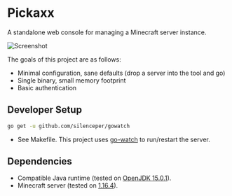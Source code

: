 # Pickaxx

A standalone web console for managing a Minecraft server instance.

![Screenshot](https://user-images.githubusercontent.com/179345/101236138-365c2400-3694-11eb-8337-8f432a09ea6f.png "Screenshot #1")

The goals of this project are as follows:

* Minimal configuration, sane defaults (drop a server into the tool and go)
* Single binary, small memory footprint
* Basic authentication

## Developer Setup

```bash
go get -u github.com/silenceper/gowatch
```

* See Makefile. This project uses [go-watch](https://github.com/silenceper/gowatch) to run/restart the server.

## Dependencies

* Compatible Java runtime (tested on [OpenJDK 15.0.1](http://openjdk.java.net/projects/jdk/15/)).
* Minecraft server (tested on [1.16.4](https://www.minecraft.net/en-us/download/server)).
